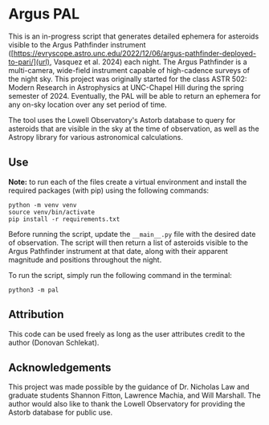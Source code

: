 # Argus PAL
This is an in-progress script that generates detailed ephemera for asteroids visible to the Argus Pathfinder instrument ([https://evryscope.astro.unc.edu/2022/12/06/argus-pathfinder-deployed-to-pari/](url), Vasquez et al. 2024) each night. The Argus Pathfinder is a multi-camera, wide-field instrument capable of high-cadence surveys of the night sky. This project was originally started for the class ASTR 502: Modern Research in Astrophysics at UNC-Chapel Hill during the spring semester of 2024. Eventually, the PAL will be able to return an ephemera for any on-sky location over any set period of time.

The tool uses the Lowell Observatory's Astorb database to query for
asteroids that are visible in the sky at the time of observation, 
as well as the Astropy library for various astronomical calculations.

## Use
**Note:** to run each of the files create a virtual environment and install the required packages (with pip) using the following commands:
```
python -m venv venv
source venv/bin/activate
pip install -r requirements.txt
```

Before running the script, update the `__main__.py` file with the desired date of observation. The script will then return a list of asteroids visible to the Argus Pathfinder instrument at that date, along with their apparent magnitude and positions throughout the night.

To run the script, simply run the following command in the terminal:
```
python3 -m pal
```

## Attribution
This code can be used freely as long as the user attributes credit to the author (Donovan Schlekat).

## Acknowledgements
This project was made possible by the guidance of Dr. Nicholas Law and graduate students Shannon Fitton, Lawrence Machia, and Will Marshall. The author would also like to thank the Lowell Observatory for providing the Astorb database for public use. 
